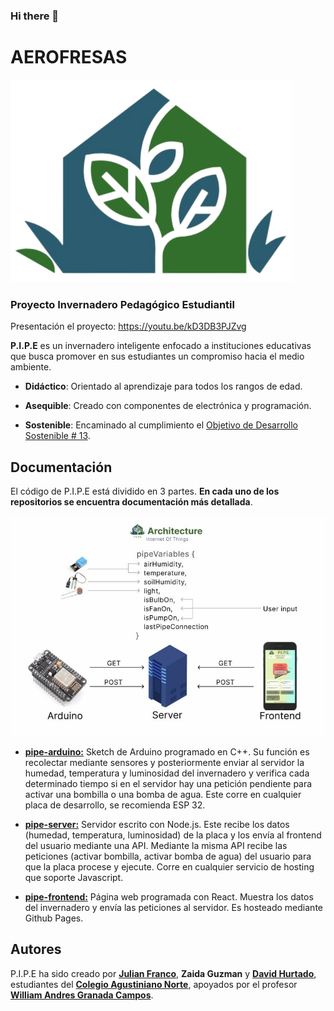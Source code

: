 ### Hi there 👋

<!--
**Aerofresas/aerofresas** is a ✨ _special_ ✨ repository because its `README.md` (this file) appears on your GitHub profile.

Here are some ideas to get you started:

- 🔭 I’m currently working on ...
- 🌱 I’m currently learning ...
- 👯 I’m looking to collaborate on ...
- 🤔 I’m looking for help with ...
- 💬 Ask me about ...
- 📫 How to reach me: ...
- 😄 Pronouns: ...
- ⚡ Fun fact: ...
-->

# AEROFRESAS

[![Logo de Pipe](https://raw.githubusercontent.com/Proyecto-Pipe/pipe-frontend/main/public/logo.png "Logo de Pipe")](# "Logo de Pipe")

### Proyecto Invernadero Pedagógico Estudiantil

Presentación el proyecto: https://youtu.be/kD3DB3PJZvg

**P.I.P.E** es un invernadero inteligente enfocado a instituciones educativas que busca promover en sus estudiantes un compromiso hacia el medio ambiente.

- **Didáctico**: Orientado al aprendizaje para todos los rangos de edad.

- **Asequible**: Creado con componentes de electrónica y programación.

- **Sostenible**: Encaminado al cumplimiento el [Objetivo de Desarrollo Sostenible # 13][objetivo de desarrollo sostenible # 13].

## Documentación

El código de P.I.P.E está dividido en 3 partes. **En cada uno de los repositorios se encuentra documentación más detallada**.

[![documentacion imagen](https://github.com/Proyecto-Pipe/.github/blob/main/pipe-architecture.jpg?raw=true "documentacion imagen")](# "documentacion imagen")

- **[pipe-arduino:][pipe-arduino]** Sketch de Arduino programado en C++. Su función es recolectar mediante sensores y posteriormente enviar al servidor la humedad, temperatura y luminosidad del invernadero y verifica cada determinado tiempo si en el servidor hay una petición pendiente para activar una bombilla o una bomba de agua. Este corre en cualquier placa de desarrollo, se recomienda ESP 32.

- **[pipe-server:][pipe-server]** Servidor escrito con Node.js. Este recibe los datos (humedad, temperatura, luminosidad) de la placa y los envía al frontend del usuario mediante una API. Mediante la misma API recibe las peticiones (activar bombilla, activar bomba de agua) del usuario para que la placa procese y ejecute. Corre en cualquier servicio de hosting que soporte Javascript.

- **[pipe-frontend:][pipe-frontend]** Página web programada con React. Muestra los datos del invernadero y envía las peticiones al servidor. Es hosteado mediante Github Pages.

## Autores

P.I.P.E ha sido creado por **[Julian Franco][julian franco]**, **Zaida Guzman** y **[David Hurtado][david hurtado]**, estudiantes del **[Colegio Agustiniano Norte][colegio agustiniano norte]**, apoyados por el profesor **[William Andres Granada Campos][william andres granada campos]**.

[objetivo de desarrollo sostenible # 13]: https://www.un.org/sustainabledevelopment/es/climate-change-2/ "Objetivo de Desarrollo Sostenible # 13"
[david hurtado]: https://santigo171.github.io/ "David Hurtado"
[william andres granada campos]: https://www.linkedin.com/in/william-andres-granada-campos-b4017116/ "William Andres Granada Campos"
[colegio agustiniano norte]: https://agustinianonorte.edu.co/ "Colegio Agustiniano Norte"
[pipe-arduino]: https://github.com/Proyecto-Pipe/pipe-arduino "pipe-arduino"
[julian franco]: https://www.instagram.com/Julianfranco_07/ "Julian Franco"
[pipe-server]: https://github.com/Proyecto-Pipe/pipe-server "pipe-server"
[pipe-frontend]: https://github.com/Proyecto-Pipe/pipe-frontend "pipe-frontend"

